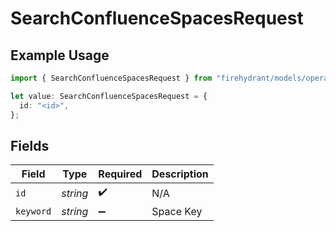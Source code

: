 # SearchConfluenceSpacesRequest

## Example Usage

```typescript
import { SearchConfluenceSpacesRequest } from "firehydrant/models/operations";

let value: SearchConfluenceSpacesRequest = {
  id: "<id>",
};
```

## Fields

| Field              | Type               | Required           | Description        |
| ------------------ | ------------------ | ------------------ | ------------------ |
| `id`               | *string*           | :heavy_check_mark: | N/A                |
| `keyword`          | *string*           | :heavy_minus_sign: | Space Key          |
